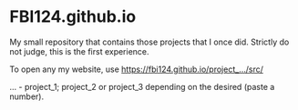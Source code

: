 # FBI124.github.io
My small repository that contains those projects that I once did. Strictly do not judge, this is the first experience.

To open any my website, use https://fbi124.github.io/project_…/src/

… - project_1; project_2 or project_3 depending on the desired (paste a number).